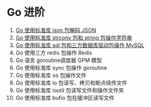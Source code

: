 # Go 进阶
1. [Go 使用标准库 json 包解码 JSON](https://mp.weixin.qq.com/s/OyPlXss8L6zSb0HGIyDBrw)
2. [Go 使用标准库 strconv 包和 string 包操作字符串](https://mp.weixin.qq.com/s/ZULa_S-jSOMHS0-SiFqz4A)
3. [Go 使用标准库 sql 包和三方数据库驱动包操作 MySQL](https://mp.weixin.qq.com/s/JEWaU7DTkNllxK28BKvFUA)
4. Go 使用三方 redis 包操作 Redis
5. Go 语言 goroutine调度器 GPM 模型
6. Go 使用标准库 sync 包操作 goroutine
7. Go 使用标准库 os 包操作文件
8. Go 使用标准库 io 包读写、拷贝和断点续传文件
9. Go 使用标准库 ioutil 包读写文件和操作文件夹
10. Go 使用标准库 bufio 包在缓冲区读写文件
